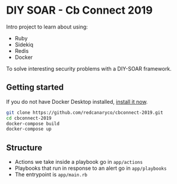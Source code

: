 # DIY SOAR - Cb Connect 2019

Intro project to learn about using:
- Ruby
- Sidekiq
- Redis
- Docker

To solve interesting security problems with a DIY-SOAR framework.

## Getting started

If you do not have Docker Desktop installed, [install it now](https://www.docker.com/products/docker-desktop).

```bash
git clone https://github.com/redcanaryco/cbconnect-2019.git
cd cbconnect-2019
docker-compose build
docker-compose up
```

## Structure

- Actions we take inside a playbook go in `app/actions`
- Playbooks that run in response to an alert go in `app/playbooks`
- The entrypoint is `app/main.rb`
